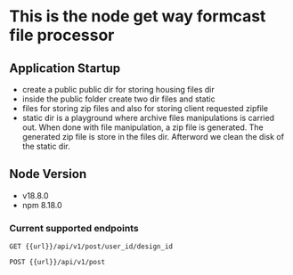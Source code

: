 # This is the node get way formcast file processor

## Application Startup
- create a public public dir for storing housing files dir
- inside the public folder create two dir files and static
- files for storing zip files and also for storing client requested zipfile
- static dir is a playground where archive files  manipulations is carried out. When done with file manipulation, a zip file is generated. The generated zip file is store in the files dir. Afterword we clean the disk of the static dir.

## Node Version
- v18.8.0
- npm 8.18.0


### Current supported endpoints
`GET {{url}}/api/v1/post/user_id/design_id`

`POST {{url}}/api/v1/post`
